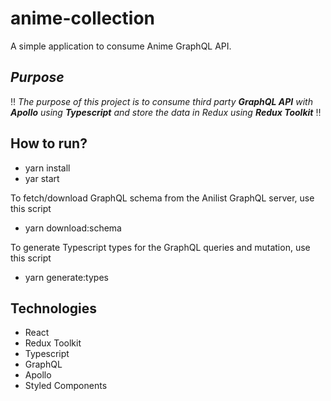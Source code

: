 # anime-collection
A simple application to consume Anime GraphQL API.

## *Purpose*
:bangbang: *The purpose of this project is to consume third party **GraphQL API** with **Apollo** using **Typescript** and store the data in Redux using **Redux Toolkit*** :bangbang:

## How to run?
- yarn install
- yar start

To fetch/download GraphQL schema from the Anilist GraphQL server, use this script
- yarn download:schema

To generate Typescript types for the GraphQL queries and mutation, use this script
- yarn generate:types


## Technologies
- React
- Redux Toolkit
- Typescript
- GraphQL
- Apollo
- Styled Components
